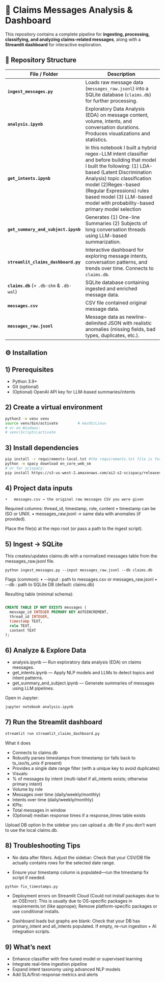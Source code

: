 # 📄 Claims Messages Analysis & Dashboard

This repository contains a complete pipeline for **ingesting, processing, classifying, and analyzing claims-related messages**, along with a **Streamlit dashboard** for interactive exploration.


## 📂 Repository Structure

| File / Folder | Description |
|---------------|-------------|
| **`ingest_messages.py`** | Loads raw message data (`messages_raw.jsonl`) into a SQLite database (`claims.db`) for further processing. |
| **`analysis.ipynb`** | Exploratory Data Analysis (EDA) on message content, volume, intents, and conversation durations. Produces visualizations and statistics. |
| **`get_intents.ipynb`** | In this notebook I built a hybrid regex-LLM intent classifier and before building that model I built the following: (1) LDA-based (Latent Discrimination Analysis) topic classification model (2)Regex-based (Regular Expressions) rules based model (3) LLM-based model with probability-based primary model selection |
| **`get_summary_and_subject.ipynb`** | Generates (1) One-line Summaries  (2) Subjects of long conversation threads using LLM-based summarization. |
| **`streamlit_claims_dashboard.py`** | Interactive dashboard for exploring message intents, conversation patterns, and trends over time. Connects to `claims.db`. |
| **`claims.db`** (+ `.db-shm` & `.db-wal`) | SQLite database containing ingested and enriched message data. |
| **`messages.csv`** | CSV file contained original message data. |
| **`messages_raw.jsonl`** | Message data as newline-delimited JSON with realistic anomalies (missing fields, bad types, duplicates, etc.). |


## ⚙️ Installation

## 1) Prerequisites
- Python 3.9+  
- Git (optional)  
- (Optional) OpenAI API key for LLM-based summaries/intents


## 2) Create a virtual environment
```bash
python3 -m venv venv
source venv/bin/activate         # macOS/Linux
# or on Windows:
# venv\Scripts\activate
```

## 3) Install dependencies
```bash
pip install -r requirements-local.txt #the requirements.txt file is for the streamlit app
python -m spacy download en_core_web_sm
# or for scispaCy:
pip install https://s3-us-west-2.amazonaws.com/ai2-s2-scispacy/releases/v0.5.1/en_core_sci_sm-0.5.1.tar.gz
```

## 4) Project data inputs
	•	messages.csv → the original raw messages CSV you were given
Required columns: thread_id, timestamp, role, content
	•	timestamp can be ISO or UNIX.
	•	messages_raw.jsonl → same data with anomalies (if provided).

Place the file(s) at the repo root (or pass a path to the ingest script).

## 5) Ingest → SQLite

This creates/updates claims.db with a normalized messages table from the messages_raw.jsonl file.


```
python ingest_messages.py --input messages_raw.jsonl --db claims.db
```
Flags (common):
	•	--input : path to messages.csv or messages_raw.jsonl
	•	--db    : path to SQLite DB (default: claims.db)

Resulting table (minimal schema):

```sql

CREATE TABLE IF NOT EXISTS messages (
  message_id INTEGER PRIMARY KEY AUTOINCREMENT,
  thread_id INTEGER,
  timestamp TEXT,
  role TEXT,
  content TEXT
);
```

## 6) Analyze & Explore Data

* analysis.ipynb — Run exploratory data analysis (EDA) on claims messages.
* get_intents.ipynb — Apply NLP models and LLMs to detect topics and intent patterns.
* get_summary_and_subject.ipynb — Generate summaries of messages using LLM pipelines.

Open in Jupyter:

```bash
jupyter notebook analysis.ipynb
```

## 7) Run the Streamlit dashboard

```bash 
streamlit run streamlit_claims_dashboard.py

```

What it does
* Connects to claims.db
* Robustly parses timestamps from timestamp (or falls back to ts_iso/ts_unix if present)
* Provides a single date range filter (with a unique key to avoid duplicates)
* Visuals:
* % of messages by intent (multi-label if all_intents exists; otherwise primary intent)
* Volume by role
* Messages over time (daily/weekly/monthly)
* Intents over time (daily/weekly/monthly)
* KPIs:
* Total messages in window
* (Optional) median response times if a response_times table exists

Upload DB option
In the sidebar you can upload a .db file if you don’t want to use the local claims.db.


## 8) Troubleshooting Tips

* No data after filters. Adjust the sidebar: Check that your CSV/DB file actually contains rows for the selected date range.
  
* Ensure your timestamp column is populated—run the timestamp fix script if needed.
```bash 
python fix_timestamps.py
```
* Deployment errors on Streamlit Cloud (Could not install packages due to an OSError): This is usually due to OS-specific packages in requirements.txt (like appnope); Remove platform-specific packages or use conditional installs.

* Dashboard loads but graphs are blank: Check that your DB has primary_intent and all_intents populated. If empty, re-run ingestion + AI integration scripts.

## 9) What’s next

* Enhance classifier with fine-tuned model or supervised learning
* Integrate real-time ingestion pipeline
* Expand intent taxonomy using advanced NLP models
* Add SLA/first-response metrics and alerts
